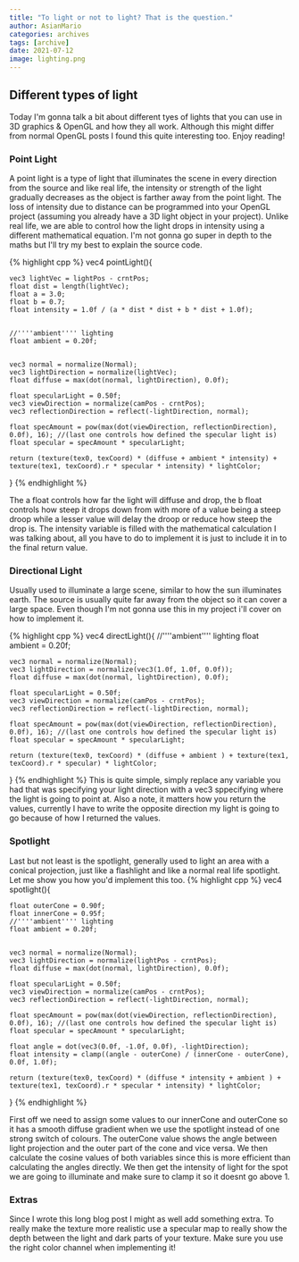 ```yaml
---
title: "To light or not to light? That is the question."
author: AsianMario
categories: archives
tags: [archive]
date: 2021-07-12
image: lighting.png
---
```


## Different types of light

Today I'm gonna talk a bit about different tyes of lights that you can use in 3D graphics & OpenGL and how they all work. Although this might differ from normal OpenGL posts I found this quite interesting too.
Enjoy reading!

### Point Light

A point light is a type of light that illuminates the scene in every direction from the source and like real life, the intensity or strength of the light gradually decreases as the object is farther away from the point light.
The loss of intensity due to distance can be programmed into your OpenGL project (assuming you already have a 3D light object in your project). Unlike real life, we are able to control how the light drops in intensity using a different mathematical equation.
I'm not gonna go super in depth to the maths but I'll try my best to explain the source code.

{% highlight cpp %}
vec4 pointLight(){

    vec3 lightVec = lightPos - crntPos;
    float dist = length(lightVec);
    float a = 3.0;
    float b = 0.7;
    float intensity = 1.0f / (a * dist * dist + b * dist + 1.0f);


    //''''ambient'''' lighting
    float ambient = 0.20f;


    vec3 normal = normalize(Normal);
    vec3 lightDirection = normalize(lightVec);
    float diffuse = max(dot(normal, lightDirection), 0.0f);

    float specularLight = 0.50f;
    vec3 viewDirection = normalize(camPos - crntPos);
    vec3 reflectionDirection = reflect(-lightDirection, normal);

    float specAmount = pow(max(dot(viewDirection, reflectionDirection), 0.0f), 16); //(last one controls how defined the specular light is)
    float specular = specAmount * specularLight;

    return (texture(tex0, texCoord) * (diffuse + ambient * intensity) + texture(tex1, texCoord).r * specular * intensity) * lightColor;

}
{% endhighlight %}

The a float controls how far the light will diffuse and drop, the b float controls how steep it drops down from with more of a value being a steep droop while a lesser value will delay the droop or reduce how steep the drop is.
The intensity variable is filled with the mathematical calculation I was talking about, all you have to do to implement it is just to include it in to the final return value.

### Directional Light

Usually used to illuminate a large scene, similar to how the sun illuminates earth. The source is usually quite far away from the object so it can cover a large space. Even though I'm not gonna use this in my project i'll cover on how to implement it.

{% highlight cpp %}
vec4 directLight(){
//''''ambient'''' lighting
float ambient = 0.20f;

    vec3 normal = normalize(Normal);
    vec3 lightDirection = normalize(vec3(1.0f, 1.0f, 0.0f));
    float diffuse = max(dot(normal, lightDirection), 0.0f);

    float specularLight = 0.50f;
    vec3 viewDirection = normalize(camPos - crntPos);
    vec3 reflectionDirection = reflect(-lightDirection, normal);

    float specAmount = pow(max(dot(viewDirection, reflectionDirection), 0.0f), 16); //(last one controls how defined the specular light is)
    float specular = specAmount * specularLight;

    return (texture(tex0, texCoord) * (diffuse + ambient ) + texture(tex1, texCoord).r * specular) * lightColor;

}
{% endhighlight %}
This is quite simple, simply replace any variable you had that was specifying your light direction with a vec3 sppecifying where the light is going to point at. Also a note, it matters how you return the values, currently I have to write the opposite direction my light is going to go because of how I returned the values.

### Spotlight

Last but not least is the spotlight, generally used to light an area with a conical projection, just like a flashlight and like a normal real life spotlight. Let me show you how you'd implement this too.
{% highlight cpp %}
vec4 spotlight(){

    float outerCone = 0.90f;
    float innerCone = 0.95f;
    //''''ambient'''' lighting
    float ambient = 0.20f;


    vec3 normal = normalize(Normal);
    vec3 lightDirection = normalize(lightPos - crntPos);
    float diffuse = max(dot(normal, lightDirection), 0.0f);

    float specularLight = 0.50f;
    vec3 viewDirection = normalize(camPos - crntPos);
    vec3 reflectionDirection = reflect(-lightDirection, normal);

    float specAmount = pow(max(dot(viewDirection, reflectionDirection), 0.0f), 16); //(last one controls how defined the specular light is)
    float specular = specAmount * specularLight;

    float angle = dot(vec3(0.0f, -1.0f, 0.0f), -lightDirection);
    float intensity = clamp((angle - outerCone) / (innerCone - outerCone), 0.0f, 1.0f);

    return (texture(tex0, texCoord) * (diffuse * intensity + ambient ) + texture(tex1, texCoord).r * specular * intensity) * lightColor;

}
{% endhighlight %}

First off we need to assign some values to our innerCone and outerCone so it has a smooth diffuse gradient when we use the spotlight instead of one strong switch of colours. The outerCone value shows the angle between light projection and the outer part of the cone and vice versa.
We then calculate the cosine values of both variables since this is more efficient than calculating the angles directly. We then get the intensity of light for the spot we are going to illuminate and make sure to clamp it so it doesnt go above 1.

### Extras

Since I wrote this long blog post I might as well add something extra. To really make the texture more realistic use a specular map to really show the depth between the light and dark parts of your texture.
Make sure you use the right color channel when implementing it!
